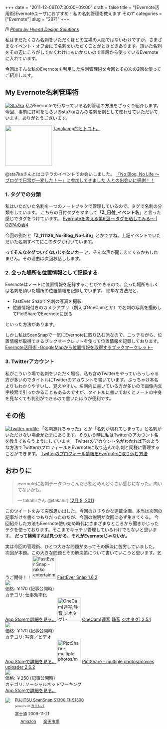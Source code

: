 +++
date = "2011-12-09T07:30:00+09:00"
draft = false
title = "[Evernote活用術]Evernoteユーザにおすすめ！私の名刺管理術教えます その1"
categories = ["Evernote"]
slug = "2971"
+++

<p><a rel="nofollow" target="_blank" href="http://www.flickr.com/photos/hyendesign/6473270429/" title=" by , on Flickr"><img src="http://farm8.staticflickr.com/7006/6473270429_298208dd33.jpg" alt="">
</a><br/><cite class="flickr_photographer"><img src="http://farm4.static.flickr.com/3329/favicons/72157601614001242_7730.png" width="16" height="16" alt="flickr.com" class="favicon"><a rel="nofollow" target="_blank" href="http://www.flickr.com/photos/hyendesign/">Photo by Hyend Design Solutions</a></cite></p>
私はまだたくさん名刺をいただくほどの立場の人間ではないわけですが、さまざまなイベント・オフ会にて名刺をいただくことがときどきあります。頂いた名刺をその辺にころがしておくわけにもいかないので普段から使っているEvernoteに入れています。

今回はそんな私のEvernoteを利用した名刺管理術を今回とその次の2回を使ってご紹介します。<!--more--><h2>My Evernote名刺管理術</h2>
<a href="https://knk-n.com/images/2011/12/sta7ka.jpg" title="Sta7ka"><img src="https://knk-n.com/images/2011/12/sta7ka.jpg" alt="Sta7ka" title="sta7ka.jpg" /></a>
私がEvernoteで行なっている名刺管理の方法をざっくり紹介します。
今回、事前に許可をもらい@sta7kaさんの名刺を例として使わせていただいています。ありがとうございます。
<table width="100%"><a href="http://blog.tanakamp.com/" target="_blank"><img class="alignleft" align="left" border="0" src="http://capture.heartrails.com/150x130/shadow?http://blog.tanakamp.com/" alt="" width="150" height="130" /></a><a href="http://blog.tanakamp.com/" target="_blank">Tanakamp的ヒトコト。</a><a href="http://b.hatena.ne.jp/entry/http://blog.tanakamp.com/" target="_blank"><img border="0" src="http://b.hatena.ne.jp/entry/image/http://blog.tanakamp.com/" alt="" /></a></table>

@sta7kaさんとはコチラのイベントでお会いしました。
<a href="https://knk-n.com/2011/11/27/noblognolife/" target="_blank">「No Blog, No Life 〜ブログで日常が一変した！〜」に参加してきました 人との出会いに感謝！！</a><a href="http://b.hatena.ne.jp/entry/https://knk-n.com/2011/11/27/noblognolife/" target="_blank"><img src="http://b.hatena.ne.jp/entry/image/https://knk-n.com/2011/11/27/noblognolife/" alt="" /></a>


<h3>1. タグでの分類</h3>
私はいただいた名刺を一つのノートブックで管理しているので、タグで名刺の分類をしています。
こちらの日付タグをマネして「<strong>Z_日付_イベント名</strong>」と言った感じでタグをつけています。
<a href="http://ozpa-h4.com/2010/11/18/evn06/" target="_blank">Evernoteを考える第6回 〜タグを晒してみる〜 | OZPAの表4</a><a href="http://b.hatena.ne.jp/entry/http://ozpa-h4.com/2010/11/18/evn06/" target="_blank"><img src="http://b.hatena.ne.jp/entry/image/http://ozpa-h4.com/2010/11/18/evn06/" alt="" /></a>

今回の例だと「<strong>Z_111126_No-Blog_No-Life</strong>」とかですね。上記イベントでいただいた名刺すべてにこのタグが付いています。

<strong>ってそんなタグついてないじゃないカー</strong>
と、そんな声が聞こえてくるかもしれません。その理由は次回お話しします。
<h3>2. 会った場所を位置情報として記録する</h3>
Evernoteはノートに位置情報を記録することができるので、会った場所もしくは名刺を頂いた場所の位置情報を記録しています。
簡単な方法だと、
<ul>
<li>FastEver Snapで名刺の写真を撮影</li>
<li>位置情報付きのカメラアプリ（例えばOneCamとか）で名刺の写真を撮影してPictShareでEvernoteに送る</li>
</ul>
といった方法があります。

しかし私はScanSnapで一気にEvernoteに取り込む派なので、ニッチながら、位置情報が取得できるブックマークレットを使って位置情報を記録しております。
<a href="https://knk-n.com/2011/03/23/evernote-googlemap/" target="_blank">Evernote活用術 -GoogleMapから位置情報を取得するブックマークレット-</a><a href="http://b.hatena.ne.jp/entry/https://knk-n.com/2011/03/23/evernote-googlemap/" target="_blank"><img src="http://b.hatena.ne.jp/entry/image/https://knk-n.com/2011/03/23/evernote-googlemap/" alt="" /></a>

<h3>3. Twitterアカウント</h3>
私がこういう場で名刺をいただく場合、私も含めTwitterをやっていらっしゃる方が多いのでタイトルにTwitterのアカウントを書いています。ぶっちゃけ本名よりもわかりやすいし、覚えやすい。名刺内に書いている方が多いので画像内文字検索で引っかかることもあるのですが、タイトルに書いておくとノートの中身を見なくても判別ができるので書いたほうが便利です。

<h2>その他</h2>
<a href="https://knk-n.com/images/2011/12/twitter_profile.jpg" title="Twitter profile"><img src="https://knk-n.com/images/2011/12/twitter_profile.jpg" alt="Twitter profile" title="twitter_profile.jpg" /></a>
「名刺忘れちゃった」とか「名刺が切れてしまって」と名刺がいただけない場合がたまにあります。そういう時に私はTwitterのアカウント名を教えてもらうようにしています。
Twitterのアカウント名がわかれば下のような方法でTwitterのプロフィールをEvernoteに取り込んで名刺と同様に管理することができます。
<a href="https://knk-n.com/2011/05/08/twitter%E3%81%AE%E3%83%97%E3%83%AD%E3%83%95%E3%82%A3%E3%83%BC%E3%83%AB%E6%83%85%E5%A0%B1%E3%82%92evernote%E3%81%AB%E5%8F%96%E3%82%8A%E8%BE%BC%E3%82%80%E6%96%B9%E6%B3%95/" target="_blank">Twitterのプロフィール情報をEvernoteに取り込む方法</a><a href="http://b.hatena.ne.jp/entry/https://knk-n.com/2011/05/08/twitter%E3%81%AE%E3%83%97%E3%83%AD%E3%83%95%E3%82%A3%E3%83%BC%E3%83%AB%E6%83%85%E5%A0%B1%E3%82%92evernote%E3%81%AB%E5%8F%96%E3%82%8A%E8%BE%BC%E3%82%80%E6%96%B9%E6%B3%95/" target="_blank"><img src="http://b.hatena.ne.jp/entry/image/https://knk-n.com/2011/05/08/twitter%E3%81%AE%E3%83%97%E3%83%AD%E3%83%95%E3%82%A3%E3%83%BC%E3%83%AB%E6%83%85%E5%A0%B1%E3%82%92evernote%E3%81%AB%E5%8F%96%E3%82%8A%E8%BE%BC%E3%82%80%E6%96%B9%E6%B3%95/" alt="" /></a>

<h2>おわりに</h2>

<blockquote class="twitter-tweet" lang="ja"><p>evernoteに名刺データつっこんだら割とめんどくさい感じになった。向いてないかも。</p>&mdash; takahirさん (@takahir) <a href="https://twitter.com/takahir/status/144747190223507457" data-datetime="2011-12-08T11:56:34+00:00">12月 8, 2011</a></blockquote>

このツイートをみて突然思い出した、今回のささやかな連載企画。本当は次回の記事だけを書くつもりだったのだが、今回の説明が次回に必ず生きてくる。
今回紹介した方法もEvernote使い始め時代にさまざまなところから聞きかじったテクを使っております。そこまでキッチリ管理しているわけでもないと思います。
<strong>だって検索すれば見つかる、それがEvernoteじゃないか。</strong>

実は今回の管理術、ひとつ大きな問題があってその解決に苦労していました。
次回が本題。この大きな問題とその解決策について書いていこうと思います。乞うご期待！！
<a href="http://itunes.apple.com/jp/app/fastever-snap/id386955086?mt=8&uo=4" target="new"><img class="appstorehelper_appicn" width="75" height="75" src="http://a5.mzstatic.com/us/r1000/095/Purple/c0/e1/66/mzl.qthcehjx.png" alt="FastEver Snap - rakko entertainment"></a>
<a href="http://itunes.apple.com/jp/app/fastever-snap/id386955086?mt=8&uo=4" target="new">FastEver Snap 1.6.2</a><br>
<a href="http://itunes.apple.com/jp/app/fastever-snap/id386955086?mt=8&uo=4" target="itunes_store"><img class="appstorehelper_icn" src="http://ax.phobos.apple.com.edgesuite.net/ja_jp/images/web/linkmaker/badge_appstore-sm.gif" ></a><br>
価格: &#65509;170 (記事公開時)<br>
カテゴリ: 仕事効率化<br>
<a href="http://itunes.apple.com/jp/app/fastever-snap/id386955086?mt=8&uo=4" target="new">App Storeで詳細を見る。</a>
<a href="http://itunes.apple.com/jp/app//id422845617?mt=8&uo=4" target="new"><img class="appstorehelper_appicn" width="75" height="75" src="http://a3.mzstatic.com/us/r1000/084/Purple/f7/ee/21/mzl.abglnukj.png" alt="OneCam[連写,静音,ジオタグ] - Walker Software"></a>
<a href="http://itunes.apple.com/jp/app//id422845617?mt=8&uo=4" target="new">OneCam[連写,静音,ジオタグ] 2.5.1</a><br>
<a href="http://itunes.apple.com/jp/app//id422845617?mt=8&uo=4" target="itunes_store"><img class="appstorehelper_icn" src="http://ax.phobos.apple.com.edgesuite.net/ja_jp/images/web/linkmaker/badge_appstore-sm.gif" ></a><br>
価格: &#65509;170 (記事公開時)<br>
カテゴリ: 写真／ビデオ<br>
<a href="http://itunes.apple.com/jp/app//id422845617?mt=8&uo=4" target="new">App Storeで詳細を見る。</a>
<a href="http://itunes.apple.com/jp/app/pictshare-multiple-photos/id390945637?mt=8&uo=4" target="new"><img class="appstorehelper_appicn" width="75" height="75" src="http://a1.mzstatic.com/us/r1000/088/Purple/c9/71/8d/mzl.mbjjlpfj.jpg" alt="PictShare - multiple photos/movies uploader - itok"></a>
<a href="http://itunes.apple.com/jp/app/pictshare-multiple-photos/id390945637?mt=8&uo=4" target="new">PictShare - multiple photos/movies uploader 2.6.2</a><br>
<a href="http://itunes.apple.com/jp/app/pictshare-multiple-photos/id390945637?mt=8&uo=4" target="itunes_store"><img class="appstorehelper_icn" src="http://ax.phobos.apple.com.edgesuite.net/ja_jp/images/web/linkmaker/badge_appstore-sm.gif" ></a><br>
価格: &#65509;250 (記事公開時)<br>
カテゴリ: ソーシャルネットワーキング<br>
<a href="http://itunes.apple.com/jp/app/pictshare-multiple-photos/id390945637?mt=8&uo=4" target="new">App Storeで詳細を見る。</a>
<div class="kaerebalink-box" style="text-align:left;padding-bottom:20px;font-size:small;/zoom: 1;overflow: hidden;"><div class="kaerebalink-image" style="float:left;margin:0 15px 10px 0;"><a href="http://www.amazon.co.jp/exec/obidos/ASIN/B002X492PK/knkn-22/ref=nosim/" rel="nofollow" target="_blank"><img src="http://ecx.images-amazon.com/images/I/312CXhUFZEL._SL160_.jpg" style="border: none;" /></a></div><div class="kaerebalink-info" style="line-height:120%;/zoom: 1;overflow: hidden;"><div class="kaerebalink-name" style="margin-bottom:10px;line-height:120%"><a href="http://www.amazon.co.jp/exec/obidos/ASIN/B002X492PK/knkn-22/ref=nosim/" rel="nofollow" target="_blank">FUJITSU ScanSnap S1300 FI-S1300</a><div class="kaerebalink-powered-date" style="font-size:8pt;margin-top:5px;font-family:verdana;line-height:120%">posted with <a href="http://kaereba.com" target="_blank">カエレバ</a></div></div><div class="kaerebalink-detail" style="margin-bottom:5px;"> 富士通 2009-11-21    </div><div class="kaerebalink-link1" style="margin-top:10px;"><div class="shoplinkamazon" style="display:inline;margin-right:5px;background: url('http://img.yomereba.com/kl.gif') 0 0 no-repeat;padding: 2px 0 2px 18px;white-space: nowrap;"><a href="http://www.amazon.co.jp/exec/obidos/external-search/?mode=blended&keyword=S1300%20FI-S1300&tag=knkn-22" rel="nofollow" target="_blank" title="アマゾン" >Amazon</a></div><div class="shoplinkrakuten" style="display:inline;margin-right:5px;background: url('http://img.yomereba.com/kl.gif') 0 -50px no-repeat;padding: 2px 0 2px 18px;white-space: nowrap;"><a href="http://pt.afl.rakuten.co.jp/c/0dde77ec.b168ef29/?url=http%3A%2F%2Fsearch.rakuten.co.jp%2Fsearch%2Fmall%2FS1300%2520FI-S1300%2F-%2Ff.1-p.1-s.1-sf.0-st.A-v.2%3Fx%3D0" rel="nofollow" target="_blank" title="楽天市場" >楽天市場</a></div></div></div></div>
